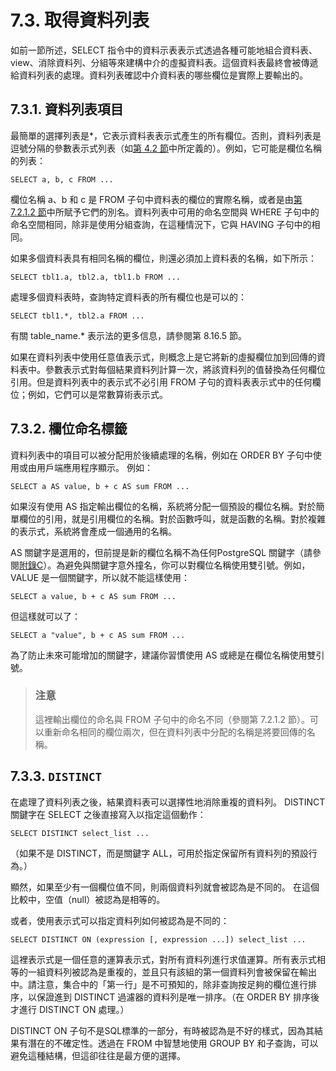 # 7.3. 取得資料列表

如前一節所述，SELECT 指令中的資料示表表示式透過各種可能地組合資料表、view、消除資料列、分組等來建構中介的虛擬資料表。這個資料表最終會被傳遞給資料列表的處理。資料列表確認中介資料表的哪些欄位是實際上要輸出的。

## 7.3.1. 資料列表項目

最簡單的選擇列表是\*，它表示資料表表示式產生的所有欄位。否則，資料列表是逗號分隔的參數表示式列表（如[第 4.2 節](https://github.com/pgsql-tw/documents/tree/a096b206440e1ac8cdee57e1ae7a74730f0ee146/ii-the-sql-language/sql-syntax/42-value-expressions.md)中所定義的）。例如，它可能是欄位名稱的列表：

```
SELECT a, b, c FROM ...
```

欄位名稱 a、b 和 c 是 FROM 子句中資料表的欄位的實際名稱，或者是由[第 7.2.1.2 節](https://github.com/pgsql-tw/documents/tree/a096b206440e1ac8cdee57e1ae7a74730f0ee146/ii-the-sql-language/queries/72-table-expressions.md)中所賦予它們的別名。資料列表中可用的命名空間與 WHERE 子句中的命名空間相同，除非是使用分組查詢，在這種情況下，它與 HAVING 子句中的相同。

如果多個資料表具有相同名稱的欄位，則還必須加上資料表的名稱，如下所示：

```
SELECT tbl1.a, tbl2.a, tbl1.b FROM ...
```

處理多個資料表時，查詢特定資料表的所有欄位也是可以的：

```
SELECT tbl1.*, tbl2.a FROM ...
```

有關 table\_name.\* 表示法的更多信息，請參閱第 8.16.5 節。

如果在資料列表中使用任意值表示式，則概念上是它將新的虛擬欄位加到回傳的資料表中。參數表示式對每個結果資料列計算一次，將該資料列的值替換為任何欄位引用。但是資料列表中的表示式不必引用 FROM 子句的資料表表示式中的任何欄位；例如，它們可以是常數算術表示式。

## 7.3.2. 欄位命名標籤

資料列表中的項目可以被分配用於後續處理的名稱，例如在 ORDER BY 子句中使用或由用戶端應用程序顯示。 例如：

```
SELECT a AS value, b + c AS sum FROM ...
```

如果沒有使用 AS 指定輸出欄位的名稱，系統將分配一個預設的欄位名稱。對於簡單欄位的引用，就是引用欄位的名稱。對於函數呼叫，就是函數的名稱。對於複雜的表示式，系統將會產成一個通用的名稱。

AS 關鍵字是選用的，但前提是新的欄位名稱不為任何PostgreSQL 關鍵字（請參閱[附錄C](https://github.com/pgsql-tw/documents/tree/a096b206440e1ac8cdee57e1ae7a74730f0ee146/viii-appendixes/sql-key-words.md)）。為避免與關鍵字意外撞名，你可以對欄位名稱使用雙引號。例如，VALUE 是一個關鍵字，所以就不能這樣使用：

```
SELECT a value, b + c AS sum FROM ...
```

但這樣就可以了：

```
SELECT a "value", b + c AS sum FROM ...
```

為了防止未來可能增加的關鍵字，建議你習慣使用 AS 或總是在欄位名稱使用雙引號。

> ### 注意
>
> 這裡輸出欄位的命名與 FROM 子句中的命名不同（參閱第 7.2.1.2 節）。可以重新命名相同的欄位兩次，但在資料列表中分配的名稱是將要回傳的名稱。

## 7.3.3. `DISTINCT`

在處理了資料列表之後，結果資料表可以選擇性地消除重複的資料列。 DISTINCT 關鍵字在 SELECT 之後直接寫入以指定這個動作：

```
SELECT DISTINCT select_list ...
```

（如果不是 DISTINCT，而是關鍵字 ALL，可用於指定保留所有資料列的預設行為。）

顯然，如果至少有一個欄位值不同，則兩個資料列就會被認為是不同的。 在這個比較中，空值（null）被認為是相等的。

或者，使用表示式可以指定資料列如何被認為是不同的：

```
SELECT DISTINCT ON (expression [, expression ...]) select_list ...
```

這裡表示式是一個任意的運算表示式，對所有資料列進行求值運算。所有表示式相等的一組資料列被認為是重複的，並且只有該組的第一個資料列會被保留在輸出中。請注意，集合中的「第一行」是不可預知的，除非查詢按足夠的欄位進行排序，以保證進到 DISTINCT 過濾器的資料列是唯一排序。（在 ORDER BY 排序後才進行 DISTINCT ON 處理。）

DISTINCT ON 子句不是SQL標準的一部分，有時被認為是不好的樣式，因為其結果有潛在的不確定性。透過在 FROM 中智慧地使用 GROUP BY 和子查詢，可以避免這種結構，但這卻往往是最方便的選擇。
